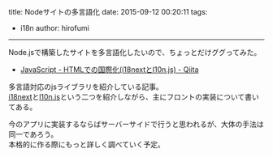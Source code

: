 title: Nodeサイトの多言語化
date: 2015-09-12 00:20:11
tags:
- i18n
author: hirofumi

---
Node.jsで構築したサイトを多言語化したいので、ちょっとだけググってみた。

-   [JavaScript - HTMLでの国際化(i18nextとl10n.js) - Qiita](http://qiita.com/sassy_watson/items/25b6364d428c7e7ee708)

多言語対応のjsライブラリを紹介している記事。  
[i18next](http://i18next.com/)と[l10n.js](https://github.com/eligrey/l10n.js/)という二つを紹介しながら、主にフロントの実装について書いてある。

今のアプリに実装するならばサーバーサイドで行うと思われるが、大体の手法は同一であろう。  
本格的に作る際にもっと詳しく調べていく予定。